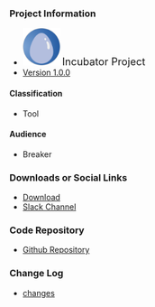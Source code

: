 ### Project Information
* <img src="assets/images/owasp_level_incubator.svg" width="66">
  <span style="font-size: 1.3em;">Incubator Project</span>
* [Version 1.0.0](https://github.com/SasanLabs/VulnerableApp-facade/releases/tag/1.0.0)

#### Classification
* <i class="fas fa-tools" style="color:#233e81;"></i> Tool

#### Audience
* <i class="fas fa-hammer" style="color:#233e81;"></i> Breaker

### Downloads or Social Links
* [Download](https://github.com/SasanLabs/VulnerableApp-facade/releases)
* [Slack Channel](https://owasp.slack.com/messages/#owasp-vulnerableapp/)

### Code Repository
* [Github Repository](https://github.com/SasanLabs/VulnerableApp-facade)

### Change Log
* [changes](https://github.com/SasanLabs/VulnerableApp-facade/releases)


